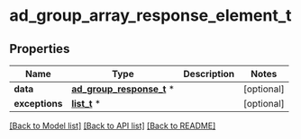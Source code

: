 # ad_group_array_response_element_t

## Properties
Name | Type | Description | Notes
------------ | ------------- | ------------- | -------------
**data** | [**ad_group_response_t**](ad_group_response.md) \* |  | [optional] 
**exceptions** | [**list_t**](exception.md) \* |  | [optional] 

[[Back to Model list]](../README.md#documentation-for-models) [[Back to API list]](../README.md#documentation-for-api-endpoints) [[Back to README]](../README.md)



